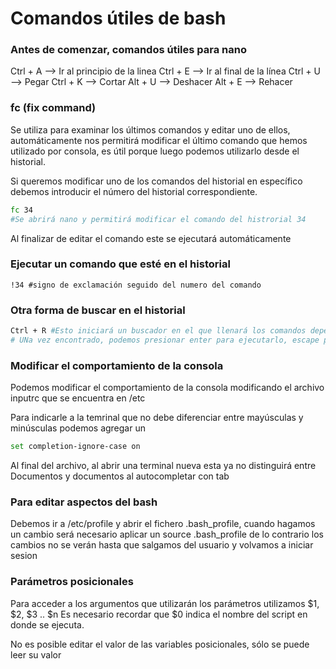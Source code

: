 # Comandos útiles de bash

### Antes de comenzar, comandos útiles para nano

Ctrl + A --> Ir al principio de la linea
Ctrl + E --> Ir al final de la línea
Ctrl + U --> Pegar
Ctrl + K --> Cortar
Alt + U --> Deshacer
Alt + E --> Rehacer

### fc (fix command)
 Se utiliza para examinar los últimos comandos y editar uno de ellos, automáticamente nos permitirá modificar
 el último comando que hemos utilizado por consola, es útil porque luego podemos utilizarlo desde el historial.

 Si queremos modificar uno de los comandos del historial en específico debemos introducir el número del historial
 correspondiente.

 ```bash
 fc 34 
 #Se abrirá nano y permitirá modificar el comando del histrorial 34
 ```
 Al finalizar de editar el comando este se ejecutará automáticamente

### Ejecutar un comando que esté en el historial

 ```
 !34 #signo de exclamación seguido del numero del comando
 ```

### Otra forma de buscar en el historial

 ```bash
 Ctrl + R #Esto iniciará un buscador en el que llenará los comandos dependiendo de las letras que introduzcamos
 # UNa vez encontrado, podemos presionar enter para ejecutarlo, escape para editarlo o Ctrl + G para abortar
  ```

### Modificar el comportamiento de la consola
 Podemos modificar el comportamiento de la consola modificando el archivo inputrc que se encuentra en /etc
 
 Para indicarle a la temrinal que no debe diferenciar entre mayúsculas y minúsculas podemos agregar un

 ```bash
 set completion-ignore-case on 
 ```

 Al final del archivo, al abrir una terminal nueva esta ya no distinguirá entre Documentos y documentos al 
 autocompletar con tab

### Para editar aspectos del bash
 Debemos ir a /etc/profile y abrir el fichero .bash_profile, cuando hagamos un cambio será necesario aplicar un 
 source .bash_profile de lo contrario los cambios no se verán hasta que salgamos del usuario y volvamos a iniciar
 sesion

### Parámetros posicionales
 Para acceder a los argumentos que utilizarán los parámetros utilizamos $1, $2, $3 .. $n
 Es necesario recordar que $0 indica el nombre del script en donde se ejecuta.

 No es posible editar el valor de las variables posicionales, sólo se puede leer su valor


